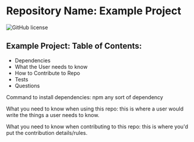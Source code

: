 # Repository Name: Example Project
![GitHub license](https://img.shields.io/badge/license-MIT-blue.svg)

## Example Project: Table of Contents:
* Dependencies
* What the User needs to know
* How to Contribute to Repo
* Tests
* Questions

Command to install dependencies: npm any sort of dependency

What you need to know when using this repo: this is where a user would write the things a user needs to know.

What you need to know when contributing to this repo: this is where you'd put the contribution details/rules.